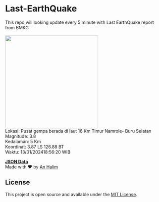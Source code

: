 # Last-EarthQuake
This repo will looking update every 5 minute with Last EarthQuake report from BMKG
<br>
<br>
<img src="https://static.bmkg.go.id/20240113185620.mmi.jpg" width="300"/>
<br>
Lokasi: Pusat gempa berada di laut 16 Km Timur Namrole- Buru Selatan <br>
Magnitude: 3.8 <br>
Kedalaman: 5 Km <br>
Koordinat: 3.87 LS 126.88 BT <br>
Waktu: 13/01/202418:56:20 WIB <br>

<a href="./data/data.json">**JSON Data**</a>
<br>
Made with ❤️ by <a href="https://github.com/an-halim">An Halim</a>
## License

This project is open source and available under the [MIT License](LICENSE).
